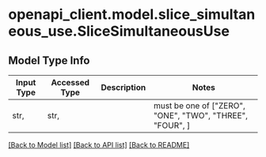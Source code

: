 # openapi_client.model.slice_simultaneous_use.SliceSimultaneousUse

## Model Type Info
Input Type | Accessed Type | Description | Notes
------------ | ------------- | ------------- | -------------
str,  | str,  |  | must be one of ["ZERO", "ONE", "TWO", "THREE", "FOUR", ] 

[[Back to Model list]](../../README.md#documentation-for-models) [[Back to API list]](../../README.md#documentation-for-api-endpoints) [[Back to README]](../../README.md)

